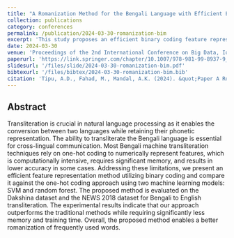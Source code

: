 ```yaml
---
title: "A Romanization Method for the Bengali Language with Efficient Encoding Scheme"
collection: publications
category: conferences
permalink: /publication/2024-03-30-romanization-bim
excerpt: 'This study proposes an efficient binary coding feature representation for Bengali-English transliteration, outperforming traditional one-hot encoding in accuracy, memory usage, and training time using SVM and random forest on the Dakshina and NEWS 2018 datasets.'
date: 2024-03-30
venue: 'Proceedings of the 2nd International Conference on Big Data, IoT and Machine Learning'
paperurl: 'https://link.springer.com/chapter/10.1007/978-981-99-8937-9_41'
slidesurl: '/files/slide/2024-03-30-romanization-bim.pdf'
bibtexurl: '/files/bibtex/2024-03-30-romanization-bim.bib'
citation: 'Tipu, A.D., Fahad, M., Mandal, A.K. (2024). &quot;Paper A Romanization Method for the Bengali Language with Efficient Encoding Scheme.&quot; In: Arefin, M.S., Kaiser, M.S., Bhuiyan, T., Dey, N., Mahmud, M. (eds) <i>Proceedings of the 2nd International Conference on Big Data, IoT and Machine Learning</i>. BIM 2023. Lecture Notes in Networks and Systems, vol 867. Springer, Singapore.'
---
```


Abstract
---
Transliteration is crucial in natural language processing as it enables the conversion between two languages while retaining their phonetic representation. The ability to transliterate the Bengali language is essential for cross-lingual communication. Most Bengali machine transliteration techniques rely on one-hot coding to numerically represent features, which is computationally intensive, requires significant memory, and results in lower accuracy in some cases. Addressing these limitations, we present an efficient feature representation method utilizing binary coding and compare it against the one-hot coding approach using two machine learning models: SVM and random forest. The proposed method is evaluated on the Dakshina dataset and the NEWS 2018 dataset for Bengali to English transliteration. The experimental results indicate that our approach outperforms the traditional methods while requiring significantly less memory and training time. Overall, the proposed method enables a better romanization of frequently used words.
